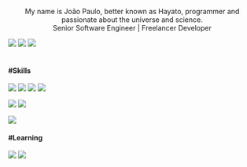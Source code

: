 <p align="center">
	My name is João Paulo, better known as Hayato, programmer and passionate about the universe and science.<br />
	Senior Software Engineer | Freelancer Developer
</p>

<div>
	<a href="https://twitter.com/hayatocode" target="_blank"><img src="https://img.shields.io/badge/Twitter-00acee?style=for-the-badge&logo=twitter&logoColor=white"></a>
	<a href="https://instagram.com/hayatocode" target="_blank"><img src="https://img.shields.io/badge/Instagram-E4405F?style=for-the-badge&logo=instagram&logoColor=white"></a>
	<a href="https://linkedin.com/in/hayatocode" target="_blank"><img src="https://img.shields.io/badge/LinkedIn-0E76A8?style=for-the-badge&logo=linkedin&logoColor=white"></a>
</div>

<br />

#### #Skills
![](https://img.shields.io/badge/Next.js-000?&style=flat&logo=next.js&logoColor=FFF)
![](https://img.shields.io/badge/AdonisJS-7159C1?style=flat&logoColor=white&logo=Adonisjs)
![](https://img.shields.io/badge/HTML5-E96228?style=flat&logo=HTML5&logoColor=white)
![](https://img.shields.io/badge/CSS3-2862E9?style=flat&logo=CSS3&logoColor=white)

![](https://img.shields.io/badge/TypeScript-007ACC?style=flat&logo=TypeScript&logoColor=white)
![](https://img.shields.io/badge/PHP-6F73A7?style=flat&logo=PHP&logoColor=white)

![](https://img.shields.io/badge/MySQL-1D4A65?style=flat&logoColor=white&logo=MySQL)

#### #Learning
![](https://img.shields.io/badge/Java-F74141?style=flat&logo=Java)
![](https://img.shields.io/badge/ruby-9B111E?style=flat&logo=ruby&logoColor=white)
